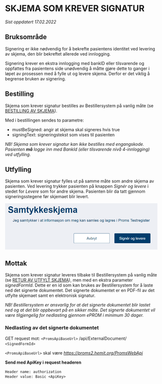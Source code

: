 # SKJEMA SOM KREVER SIGNATUR

*Sist oppdatert 17.02.2022*

## Bruksområde ##

Signering er ikke nødvendig for å bekrefte pasientens identitet ved levering av skjema, den blir bekreftet allerede ved innlogging. 

Signering krever en ekstra innlogging med bankID eller tilsvarende og oppfattes fra pasientens side unødvendig å måtte gjøre dette to ganger i løpet av prosessen med å fylle ut og levere skjema. Derfor er det viktig å begrense bruken av signering.

## Bestilling ##

Skjema som krever signatur bestilles av Bestillersystem på vanlig måte (se [BESTILLING AV SKJEMA](BestillingAvSkjemaV2)). 

Med i bestillingen sendes to parametre:
 - mustBeSigned: angir at skjema skal signeres hvis true
 - signingText: signeringstekst som vises til pasienten

*NB! Skjema som krever signatur kan ikke bestilles med engangskode. Pasienten **må** logge inn med BankId (eller tilsvarende nivå 4-innlogging) ved utfylling.*

## Utfylling ##

Skjema som krever signatur fylles ut på samme måte som andre skjema av pasienten. Ved levering trykker pasienten på knappen *Signér og levere* i stedet for *Levere* som for andre skjema. Pasienten blir da tatt gjennom signeringsstegene før skjemaet blir levert.

![Signér og levere](img/esignering2.png)

## Mottak ##

Skjema som krever signatur leveres tilbake til Bestillersystem på vanlig måte (se [RETUR AV UTFYLT SKJEMA](ReturAvUtfyltSkjema)), men med en ekstra parameter *signedFormId*. Dette er en id som kan brukes av Bestillersystem for å laste ned det signerte dokumentet. Det signerte dokumentet er en PDF-fil av det utfylte skjemaet samt en elektronisk signatur.

*NB! Bestillersystem er ansvarlig for at det signerte dokumentet blir lastet ned og at det blir oppbevart på en sikker måte. Det signerte dokumentet vil være tilgjengelig for nedlasting gjennom ePROM i minimum 30 dager.*

### Nedlasting av det signerte dokumentet ###

GET request mot: `<PromsApiBaseUrl>` /api/ExternalDocument/ `<SignedFormId>` 

`<PromsApiBaseUrl>` skal være *https://proms2.hemit.org/PromsWebApi*

**Send med ApiKey i request headeren**

``` 
Header name: authorization
Header value: Basic <ApiKey>
```


